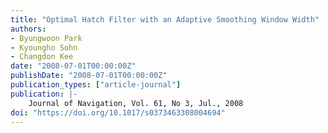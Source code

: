 ```yaml
---
title: "Optimal Hatch Filter with an Adaptive Smoothing Window Width"
authors:
- Byungwoon Park
- Kyoungho Sohn
- Changdon Kee
date: "2008-07-01T00:00:00Z"
publishDate: "2008-07-01T00:00:00Z"
publication_types: ["article-journal"]
publication: |-
    Journal of Navigation, Vol. 61, No 3, Jul., 2008
doi: "https://doi.org/10.1017/s0373463308004694"
---
```

